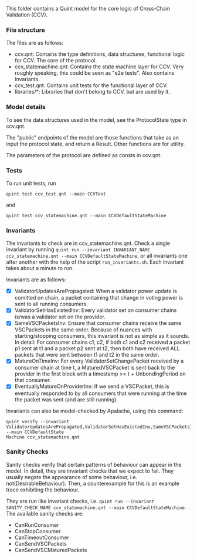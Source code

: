 This folder contains a Quint model for the core logic of Cross-Chain Validation (CCV).

### File structure
The files are as follows:
- ccv.qnt: Contains the type definitions, data structures, functional logic for CCV.
The core of the protocol.
- ccv_statemachine.qnt: Contains the state machine layer for CCV. Very roughly speaking, this could be seen as "e2e tests".
Also contains invariants.
- ccv_test.qnt: Contains unit tests for the functional layer of CCV.
- libraries/*: Libraries that don't belong to CCV, but are used by it.

### Model details

To see the data structures used in the model, see the ProtocolState type in ccv.qnt.

The "public" endpoints of the model are those functions that take as an input the protocol state, and return a Result.
Other functions are for utility.

The parameters of the protocol are defined as consts in ccv.qnt.

### Tests

To run unit tests, run 
```
quint test ccv_test.qnt --main CCVTest
```
and 
```
quint test ccv_statemachine.qnt --main CCVDefaultStateMachine
```

### Invariants

The invariants to check are in ccv_statemachine.qnt.
Check a single invariant by running
`quint run --invariant INVARIANT_NAME ccv_statemachine.qnt --main CCVDefaultStateMachine`,
or all invariants one after another with the help of the script `run_invariants.sh`.
Each invariant takes about a minute to run.

Invariants are as follows:
- [X] ValidatorUpdatesArePropagated: When a validator power update is comitted on chain, a packet containing that change in voting power is sent to all running consumers.
- [X] ValidatorSetHasExistedInv: Every validator set on consumer chains is/was a validator set on the provider.
- [X] SameVSCPacketsInv: Ensure that consumer chains receive the same VSCPackets in the same order.
Because of nuances with starting/stopping consumers, this invariant is not as simple as it sounds. In detail:
For consumer chains c1, c2, if both c1 and c2 received a packet p1 sent at t1 and a packet p2 sent at t2,
then both have received ALL packets that were sent between t1 and t2 in the same order.
- [X] MatureOnTimeInv: For every ValidatorSetChangePacket received by a consumer chain at 
time t, a MaturedVSCPacket is sent back to the provider in the first block 
with a timestamp >= t + UnbondingPeriod on that consumer.
- [X] EventuallyMatureOnProviderInv: If we send a VSCPacket, this is eventually responded to by all consumers
that were running at the time the packet was sent (and are still running).

Invariants can also be model-checked by Apalache, using this command:
```
quint verify --invariant ValidatorUpdatesArePropagated,ValidatorSetHasExistedInv,SameVSCPacketsInv,MatureOnTimeInv,EventuallyMatureOnProviderInv --main CCVDefaultState
Machine ccv_statemachine.qnt
```

### Sanity Checks

Sanity checks verify that certain patterns of behaviour can appear in the model.
In detail, they are invariant checks that we expect to fail.
They usually negate the appearance of some behaviour, i.e. not(DesirableBehaviour).
Then, a counterexample for this is an example trace exhibiting the behaviour.

They are run like invariant checks, i.e. `quint run --invariant SANITY_CHECK_NAME ccv_statemachine.qnt --main CCVDefaultStateMachine`.
The available sanity checks are:
- CanRunConsumer
- CanStopConsumer
- CanTimeoutConsumer
- CanSendVSCPackets
- CanSendVSCMaturedPackets